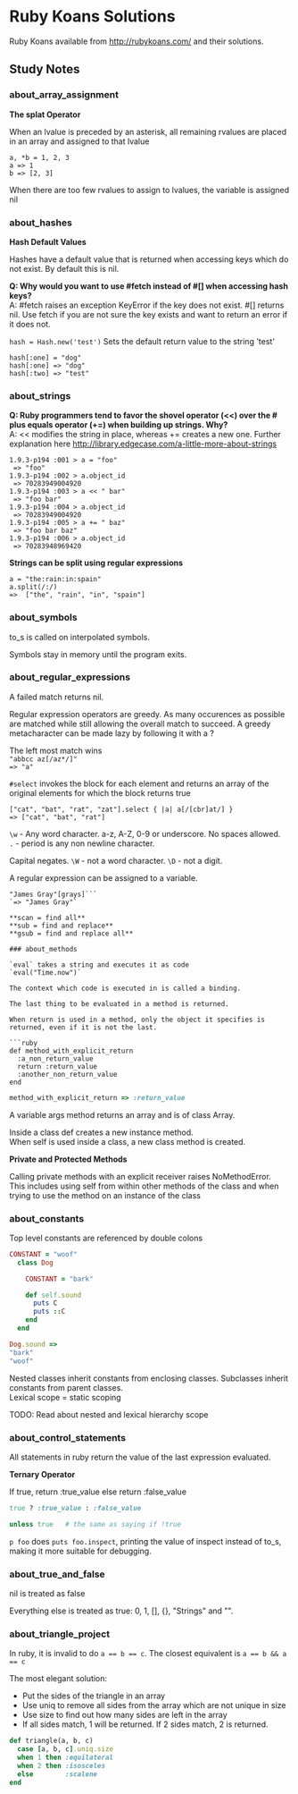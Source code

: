 # Ruby Koans Solutions

Ruby Koans available from http://rubykoans.com/ and their solutions.

## Study Notes

### about_array_assignment

**The splat Operator**

When an lvalue is preceded by an asterisk, all remaining rvalues are placed in an array and assigned to that lvalue

`a, *b = 1, 2, 3`  
`a => 1`   
`b => [2, 3]`

When there are too few rvalues to assign to lvalues, the variable is assigned nil

### about_hashes

**Hash Default Values**

Hashes have a default value that is returned when accessing keys which do not exist. By default this is nil.

**Q: Why would you want to use #fetch instead of #[] when accessing hash keys?**  
A: #fetch raises an exception KeyError if the key does not exist. #[] returns nil.
   Use fetch if you are not sure the key exists and want to return an error if it does not.

`hash = Hash.new('test')`
Sets the default return value to the string 'test'

`hash[:one] = "dog"`  
`hash[:one] => "dog"`  
`hash[:two] => "test"`

### about_strings

**Q: Ruby programmers tend to favor the shovel operator (<<) over the # plus equals operator (+=) when building up strings.  Why?**  
A: << modifies the string in place, whereas += creates a new one. Further explanation here http://library.edgecase.com/a-little-more-about-strings

`1.9.3-p194 :001 > a = "foo"`  
` => "foo"`  
`1.9.3-p194 :002 > a.object_id`  
` => 70283949004920`  
`1.9.3-p194 :003 > a << " bar"`  
` => "foo bar"`  
`1.9.3-p194 :004 > a.object_id`  
` => 70283949004920`  
`1.9.3-p194 :005 > a += " baz"`  
` => "foo bar baz"`  
`1.9.3-p194 :006 > a.object_id`  
` => 70283948969420`  

**Strings can be split using regular expressions**

`a = "the:rain:in:spain"`  
`a.split(/:/)`  
`=>  ["the", "rain", "in", "spain"]`

### about_symbols

to_s is called on interpolated symbols.

Symbols stay in memory until the program exits.

### about_regular_expressions

A failed match returns nil.

Regular expression operators are greedy. As many occurences as possible are matched while still allowing the 
overall match to succeed. A greedy metacharacter can be made lazy by following it with a ?

The left most match wins  
`"abbcc az[/az*/]"`  
`=> "a"`

`#select` invokes the block for each element and returns an array of the original elements for which the block returns true

`["cat", "bat", "rat", "zat"].select { |a| a[/[cbr]at/] }`  
`=> ["cat", "bat", "rat"]`

`\w` - Any word character. a-z, A-Z, 0-9 or underscore. No spaces allowed.  
`.` - period is any non newline character.

Capital negates. `\W` - not a word character. `\D` - not a digit.

A regular expression can be assigned to a variable.

```grays = /(James|Dana|Summer) Gray/  
"James Gray"[grays]```  
`=> "James Gray"`

**scan = find all**  
**sub = find and replace**  
**gsub = find and replace all**  

### about_methods

`eval` takes a string and executes it as code  
`eval("Time.now")`

The context which code is executed in is called a binding.

The last thing to be evaluated in a method is returned.

When return is used in a method, only the object it specifies is returned, even if it is not the last.

```ruby
def method_with_explicit_return 
  :a_non_return_value
  return :return_value
  :another_non_return_value
end
```  
```ruby
method_with_explicit_return => :return_value
```

A variable args method returns an array and is of class Array.

Inside a class def creates a new instance method.  
When self is used inside a class, a new class method is created.

**Private and Protected Methods**

Calling private methods with an explicit receiver raises NoMethodError.  
This includes using self from within other methods of the class and when trying to use the method on an instance of the class

### about_constants

Top level constants are referenced by double colons

```ruby
CONSTANT = "woof" 
  class Dog

    CONSTANT = "bark" 

    def self.sound
      puts C
      puts ::C
    end
  end
```
```ruby
Dog.sound =>
"bark"
"woof"
```

Nested classes inherit constants from enclosing classes. Subclasses inherit constants from parent classes.  
Lexical scope = static scoping

TODO: Read about nested and lexical hierarchy scope

### about_control_statements

All statements in ruby return the value of the last expression evaluated.

**Ternary Operator**

If true, return :true_value else return :false_value  
```ruby
true ? :true_value : :false_value
```

```ruby
unless true   # the same as saying if !true
```

`p foo` does `puts foo.inspect`, printing the value of inspect instead of to_s, making it more suitable for debugging.

### about_true_and_false

nil is treated as false

Everything else is treated as true: 0, 1, [], {}, "Strings" and "".

### about_triangle_project

In ruby, it is invalid to do `a == b == c`. The closest equivalent is `a == b && a == c`

The most elegant solution:  
* Put the sides of the triangle in an array
* Use uniq to remove all sides from the array which are not unique in size
* Use size to find out how many sides are left in the array
* If all sides match, 1 will be returned. If 2 sides match, 2 is returned.

```ruby
def triangle(a, b, c)
  case [a, b, c].uniq.size
  when 1 then :equilateral
  when 2 then :isosceles
  else        :scalene
end
```
